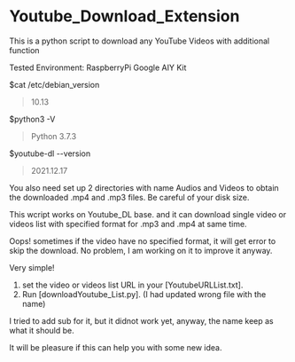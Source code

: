 # Youtube_Download_Extension
This is a python script to download any YouTube Videos with additional function

Tested Environment:
RaspberryPi Google AIY Kit

$cat /etc/debian_version
>10.13

$python3 -V
>Python 3.7.3

$youtube-dl --version
>2021.12.17

You also need set up 2 directories with name Audios and Videos to obtain the downloaded .mp4 and .mp3 files.
Be careful of your disk size.

This wcript works on Youtube_DL base.
and it can download single video or videos list with specified format for .mp3 and .mp4 at same time.

Oops! sometimes if the video have no specified format, it will get error to skip the download.
No problem, I am working on it to improve it anyway.

Very simple!
1. set the video or videos list URL in your [YoutubeURLList.txt].
2. Run [downloadYoutube_List.py]. (I had updated wrong file with the name)

I tried to add sub for it, but it didnot work yet, anyway, the name keep as what it should be.

It will be pleasure if this can help you with some new idea.
